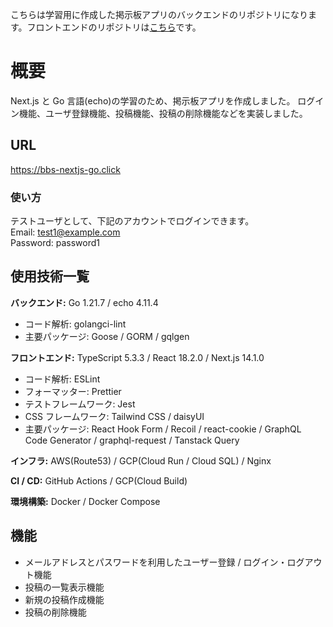 こちらは学習用に作成した掲示板アプリのバックエンドのリポジトリになります。フロントエンドのリポジトリは[こちら](https://github.com/progsystem926/bbs-nextjs-go-front)です。

# 概要

Next.js と Go 言語(echo)の学習のため、掲示板アプリを作成しました。
ログイン機能、ユーザ登録機能、投稿機能、投稿の削除機能などを実装しました。

## URL

https://bbs-nextjs-go.click

### 使い方

テストユーザとして、下記のアカウントでログインできます。<br>
Email: test1@example.com<br>
Password: password1

## 使用技術一覧

**バックエンド:** Go 1.21.7 / echo 4.11.4

- コード解析: golangci-lint
- 主要パッケージ: Goose / GORM / gqlgen

**フロントエンド:** TypeScript 5.3.3 / React 18.2.0 / Next.js 14.1.0

- コード解析: ESLint
- フォーマッター: Prettier
- テストフレームワーク: Jest
- CSS フレームワーク: Tailwind CSS / daisyUI
- 主要パッケージ: React Hook Form / Recoil / react-cookie / GraphQL Code Generator / graphql-request / Tanstack Query

**インフラ:** AWS(Route53) / GCP(Cloud Run / Cloud SQL) / Nginx

**CI / CD:** GitHub Actions / GCP(Cloud Build)

**環境構築:** Docker / Docker Compose

## 機能

- メールアドレスとパスワードを利用したユーザー登録 / ログイン・ログアウト機能
- 投稿の一覧表示機能
- 新規の投稿作成機能
- 投稿の削除機能

